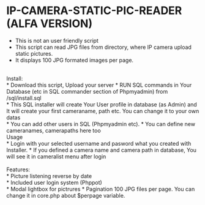 # IP-CAMERA-STATIC-PIC-READER (ALFA VERSION)
* This is not an user friendly script
* This script can read JPG files from directory, where IP camera upload static pictures.
* It displays 100 JPG formated images per page.
<br />
Install:<br />
* Download this script, Upload your server
* RUN SQL commands in Your Database (etc in SQL commander section of  Phpmyadmin) from /sql/install.sql<br />
* This SQL installer will create Your User profile in database (as Admin) and It will create your first cameraname, path etc. You can change it to your own datas<br />
* You can add other users in SQL (Phpmyadmin etc).
* You can define new cameranames, camerapaths here too

<br />
Usage<br />
* Login with your selected username and pasword what you created with Installer.
* If you defined a camera name and camera path in database, You will see it in cameralist menu after login<br />

<br />
Features:<br />
* Picture listening reverse by date<br />
* Included user login system (Phppot)<br />
* Modal lightbox for pictrures
* Pagination 100 JPG files per page. You can change it in core.php about $perpage variable.
